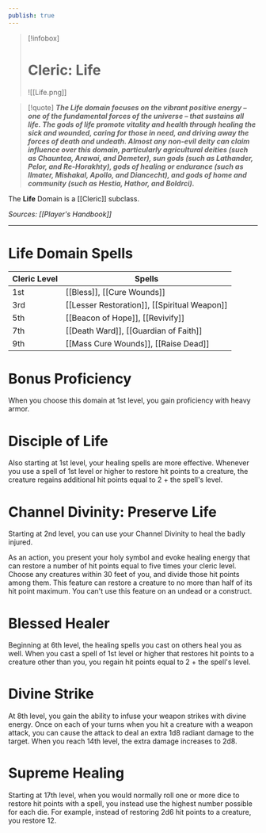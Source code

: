 ```yaml
---
publish: true
---
```

> [!infobox]
> # Cleric: Life
> ![[Life.png]]

> [!quote]
> **_The Life domain focuses on the vibrant positive energy – one of the fundamental forces of the universe – that sustains all life. The gods of life promote vitality and health through healing the sick and wounded, caring for those in need, and driving away the forces of death and undeath. Almost any non-evil deity can claim influence over this domain, particularly agricultural deities (such as Chauntea, Arawai, and Demeter), sun gods (such as Lathander, Pelor, and Re-Horakhty), gods of healing or endurance (such as Ilmater, Mishakal, Apollo, and Diancecht), and gods of home and community (such as Hestia, Hathor, and Boldrci)._**

The **Life** Domain is a [[Cleric]] subclass.

*Sources: [[Player's Handbook]]*
***
# Life Domain Spells
| Cleric Level | Spells                                       |
| ------------ | -------------------------------------------- |
| 1st          | [[Bless]], [[Cure Wounds]]                   |
| 3rd          | [[Lesser Restoration]], [[Spiritual Weapon]] |
| 5th          | [[Beacon of Hope]], [[Revivify]]             |
| 7th          | [[Death Ward]], [[Guardian of Faith]]        |
| 9th          | [[Mass Cure Wounds]], [[Raise Dead]]         |
# Bonus Proficiency
When you choose this domain at 1st level, you gain proficiency with heavy armor.
# Disciple of Life
Also starting at 1st level, your healing spells are more effective. Whenever you use a spell of 1st level or higher to restore hit points to a creature, the creature regains additional hit points equal to 2 + the spell's level.
# Channel Divinity: Preserve Life
Starting at 2nd level, you can use your Channel Divinity to heal the badly injured.

As an action, you present your holy symbol and evoke healing energy that can restore a number of hit points equal to five times your cleric level. Choose any creatures within 30 feet of you, and divide those hit points among them. This feature can restore a creature to no more than half of its hit point maximum. You can't use this feature on an undead or a construct.
# Blessed Healer
Beginning at 6th level, the healing spells you cast on others heal you as well. When you cast a spell of 1st level or higher that restores hit points to a creature other than you, you regain hit points equal to 2 + the spell's level.
# Divine Strike
At 8th level, you gain the ability to infuse your weapon strikes with divine energy. Once on each of your turns when you hit a creature with a weapon attack, you can cause the attack to deal an extra 1d8 radiant damage to the target. When you reach 14th level, the extra damage increases to 2d8.
# Supreme Healing
Starting at 17th level, when you would normally roll one or more dice to restore hit points with a spell, you instead use the highest number possible for each die. For example, instead of restoring 2d6 hit points to a creature, you restore 12.